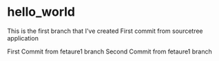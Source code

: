 # hello_world
This is the first branch that I've created
First commit from sourcetree application

First Commit from fetaure1 branch
Second Commit from fetaure1 branch
